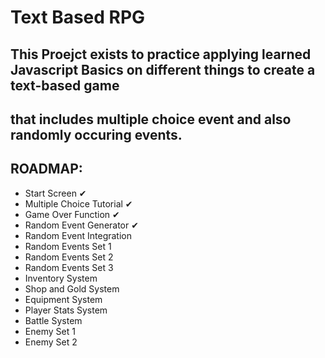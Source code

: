 # Text Based RPG

## This Proejct exists to practice applying learned Javascript Basics on different things to create a text-based game
## that includes multiple choice event and also randomly occuring events.

## ROADMAP:
- Start Screen  ✔
- Multiple Choice Tutorial  ✔
- Game Over Function  ✔
- Random Event Generator  ✔
- Random Event Integration
- Random Events Set 1
- Random Events Set 2
- Random Events Set 3
- Inventory System
- Shop and Gold System
- Equipment System
- Player Stats System
- Battle System
- Enemy Set 1
- Enemy Set 2
